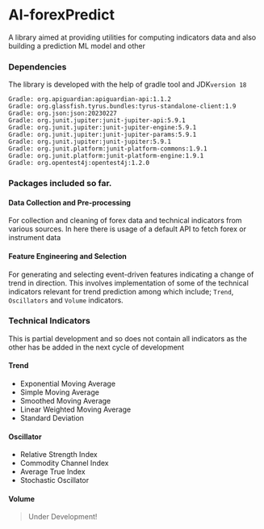 # AI-forexPredict
A library aimed at providing utilities for computing indicators data and also building a prediction  ML model and other

### Dependencies
The library is developed with the help of gradle tool and JDK```version 18```
```
Gradle: org.apiguardian:apiguardian-api:1.1.2
Gradle: org.glassfish.tyrus.bundles:tyrus-standalone-client:1.9
Gradle: org.json:json:20230227
Gradle: org.junit.jupiter:junit-jupiter-api:5.9.1
Gradle: org.junit.jupiter:junit-jupiter-engine:5.9.1
Gradle: org.junit.jupiter:junit-jupiter-params:5.9.1
Gradle: org.junit.jupiter:junit-jupiter:5.9.1
Gradle: org.junit.platform:junit-platform-commons:1.9.1
Gradle: org.junit.platform:junit-platform-engine:1.9.1
Gradle: org.opentest4j:opentest4j:1.2.0
```
### Packages included so far.
#### Data Collection and Pre-processing
For collection and cleaning of forex data and technical indicators from various sources. In here there is usage of a default API to fetch forex or instrument data

#### Feature Engineering and Selection
For generating and selecting event-driven features indicating a change of trend in direction. This involves implementation of some of the technical indicators relevant for trend prediction among which include;
```Trend```, ```Oscillators``` and ```Volume``` indicators.

### Technical Indicators
This is partial development and so does not contain all indicators as the other has be added in the next cycle of development
#### Trend
<ul>
<li>Exponential Moving Average</li>
<li>Simple Moving Average</li>
<li>Smoothed Moving Average</li>
<li>Linear Weighted Moving Average</li>
<li>Standard Deviation</li>
</ul>

#### Oscillator
<ul>
<li>Relative Strength Index</li>
<li>Commodity Channel Index</li>
<li>Average True Index</li>
<li>Stochastic Oscillator</li>
</ul>

#### Volume
> Under Development!